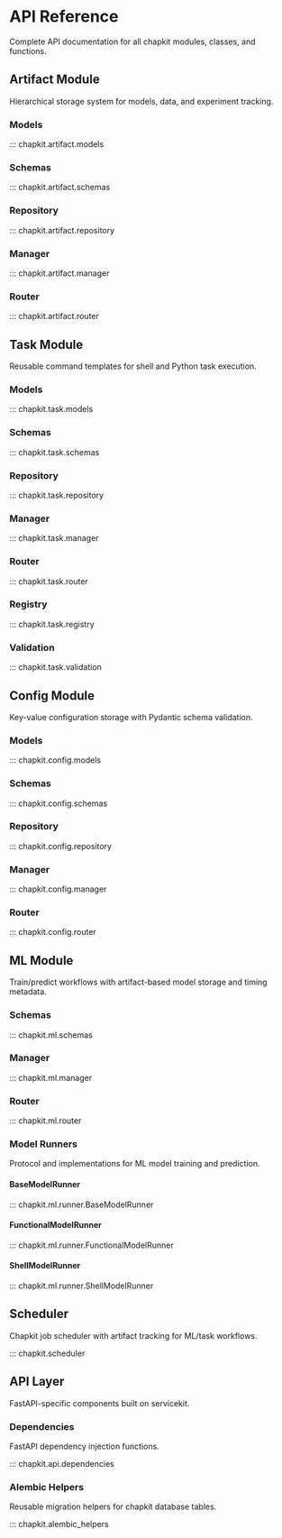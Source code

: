 # API Reference

Complete API documentation for all chapkit modules, classes, and functions.

## Artifact Module

Hierarchical storage system for models, data, and experiment tracking.

### Models

::: chapkit.artifact.models

### Schemas

::: chapkit.artifact.schemas

### Repository

::: chapkit.artifact.repository

### Manager

::: chapkit.artifact.manager

### Router

::: chapkit.artifact.router

## Task Module

Reusable command templates for shell and Python task execution.

### Models

::: chapkit.task.models

### Schemas

::: chapkit.task.schemas

### Repository

::: chapkit.task.repository

### Manager

::: chapkit.task.manager

### Router

::: chapkit.task.router

### Registry

::: chapkit.task.registry

### Validation

::: chapkit.task.validation

## Config Module

Key-value configuration storage with Pydantic schema validation.

### Models

::: chapkit.config.models

### Schemas

::: chapkit.config.schemas

### Repository

::: chapkit.config.repository

### Manager

::: chapkit.config.manager

### Router

::: chapkit.config.router

## ML Module

Train/predict workflows with artifact-based model storage and timing metadata.

### Schemas

::: chapkit.ml.schemas

### Manager

::: chapkit.ml.manager

### Router

::: chapkit.ml.router

### Model Runners

Protocol and implementations for ML model training and prediction.

#### BaseModelRunner

::: chapkit.ml.runner.BaseModelRunner

#### FunctionalModelRunner

::: chapkit.ml.runner.FunctionalModelRunner

#### ShellModelRunner

::: chapkit.ml.runner.ShellModelRunner

## Scheduler

Chapkit job scheduler with artifact tracking for ML/task workflows.

::: chapkit.scheduler

## API Layer

FastAPI-specific components built on servicekit.

### Dependencies

FastAPI dependency injection functions.

::: chapkit.api.dependencies

### Alembic Helpers

Reusable migration helpers for chapkit database tables.

::: chapkit.alembic_helpers
